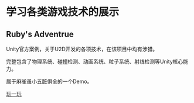 # 学习各类游戏技术的展示

## Ruby's Adventrue
Unity官方案例，关于U2D开发的各项技术，在该项目中均有涉猎。

完整包含了物理系统、碰撞检测、动画系统、粒子系统、射线检测等Unity核心能力。

属于麻雀虽小五脏俱全的一个Demo。

[玩一玩](https://mrwizard2020.github.io/ruby)
